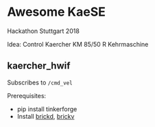 # Awesome KaeSE

Hackathon Stuttgart 2018

Idea: Control Kaercher KM 85/50 R Kehrmaschine


## kaercher_hwif
Subscribes to `/cmd_vel`

Prerequisites:
 * pip install tinkerforge
 * Install [brickd](https://www.tinkerforge.com/de/doc/Software/Brickd.html), [brickv](https://www.tinkerforge.com/de/doc/Software/Brickv.html)
 
